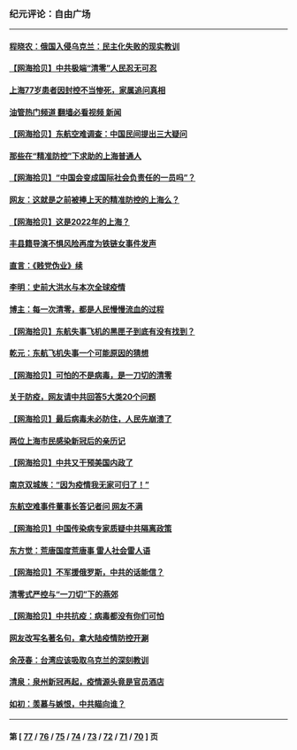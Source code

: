 ### 纪元评论：自由广场
---
#### [程晓农：俄国入侵乌克兰：民主化失败的现实教训](../../pages/nsc993/n13686006.md?04010330) 
#### [【网海拾贝】中共极端“清零”人民忍无可忍](../../pages/nsc993/n13685914.md?04010330) 
#### [上海77岁患者因封控不当惨死，家属追问真相](../../pages/nsc993/n13685891.md?04010330) 
#### [油管热门频道 翻墙必看视频 新闻](ok?04010330)
#### [【网海拾贝】东航空难调查：中国民间提出三大疑问](../../pages/nsc993/n13683137.md?04010330) 
#### [那些在“精准防控”下求助的上海普通人](../../pages/nsc993/n13683088.md?04010330) 
#### [【网海拾贝】“中国会变成国际社会负责任的一员吗”？](../../pages/nsc993/n13680707.md?04010330) 
#### [网友：这就是之前被捧上天的精准防控的上海么？](../../pages/nsc993/n13680287.md?04010330) 
#### [【网海拾贝】这是2022年的上海？](../../pages/nsc993/n13678253.md?04010330) 
#### [丰县籍导演不惧风险再度为铁链女事件发声](../../pages/nsc993/n13678215.md?04010330) 
#### [直言：《贱党伪业》续](../../pages/nsc993/n13678056.md?04010330) 
#### [李明：史前大洪水与本次全球疫情](../../pages/nsc993/n13677332.md?04010330) 
#### [博主：每一次清零，都是人民慢慢流血的过程](../../pages/nsc993/n13676078.md?04010330) 
#### [【网海拾贝】东航失事飞机的黑匣子到底有没有找到？](../../pages/nsc993/n13676034.md?04010330) 
#### [乾元：东航飞机失事一个可能原因的猜想](../../pages/nsc993/n13675834.md?04010330) 
#### [【网海拾贝】可怕的不是病毒，是一刀切的清零](../../pages/nsc993/n13674403.md?04010330) 
#### [关于防疫，网友请中共回答5大类20个问题](../../pages/nsc993/n13674318.md?04010330) 
#### [【网海拾贝】最后病毒未必防住，人民先崩溃了](../../pages/nsc993/n13672307.md?04010330) 
#### [两位上海市民感染新冠后的亲历记](../../pages/nsc993/n13672217.md?04010330) 
#### [【网海拾贝】中共又干预美国内政了](../../pages/nsc993/n13669564.md?04010330) 
#### [南京双城族：“因为疫情我无家可归了！”](../../pages/nsc993/n13669511.md?04010330) 
#### [东航空难事件董事长答记者问 网友不满](../../pages/nsc993/n13669436.md?04010330) 
#### [【网海拾贝】中国传染病专家质疑中共隔离政策](../../pages/nsc993/n13667190.md?04010330) 
#### [东方觉：荒唐国度荒唐事 雷人社会雷人语](../../pages/nsc993/n13666926.md?04010330) 
#### [【网海拾贝】不军援俄罗斯，中共的话能信？](../../pages/nsc993/n13664594.md?04010330) 
#### [清零式严控与“一刀切”下的燕郊](../../pages/nsc993/n13664450.md?04010330) 
#### [【网海拾贝】中共抗疫：病毒都没有你们可怕](../../pages/nsc993/n13662063.md?04010330) 
#### [网友改写名著名句，拿大陆疫情防控开涮](../../pages/nsc993/n13661999.md?04010330) 
#### [余茂春：台湾应该吸取乌克兰的深刻教训](../../pages/nsc993/n13661829.md?04010330) 
#### [清泉：泉州新冠再起，疫情源头竟是官员酒店](../../pages/nsc993/n13660898.md?04010330) 
#### [如初：羡慕与嫉恨，中共瞄向谁？](../../pages/nsc993/n13660773.md?04010330) 

---
#### 第 [ [77](./77.md?04010330) / [76](./76.md?04010330) / [75](./75.md?04010330) / [74](./74.md?04010330) / [73](./73.md?04010330) / [72](./72.md?04010330) / [71](./71.md?04010330) / [70](./70.md?04010330) ] 页
